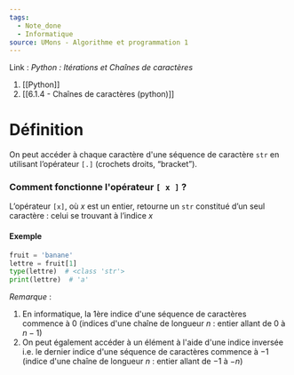 ```yaml
---
tags:
  - Note_done
  - Informatique
source: UMons - Algorithme et programmation 1
---
```


Link : 
_Python : Itérations et Chaînes de caractères_
1. [[Python]]
2. [[6.1.4 - Chaînes de caractères (python)]]

# Définition
On peut accéder à chaque caractère d'une séquence de caractère `str` en utilisant l’opérateur `[.]` (crochets droits, “bracket”).

### Comment fonctionne l'opérateur `[ x ]` ?
L’opérateur `[x]`, où $x$ est un entier, retourne un `str` constitué d’un seul caractère : celui se trouvant à l’indice $x$

#### Exemple 
```python
fruit = 'banane' 
lettre = fruit[1] 
type(lettre)  # <class 'str'>
print(lettre)  # 'a'
```

_Remarque_ : 
1. En informatique, la 1ère indice d'une séquence de caractères commence à $0$ (indices d'une chaîne de longueur $n$ : entier allant de $0$ à $n - 1$)
2. On peut également accéder à un élément à l'aide d'une indice inversée i.e. le dernier indice d'une séquence de caractères commence à $-1$ (indice d'une chaîne de longueur $n$ : entier allant de $-1$ à $-n$)

